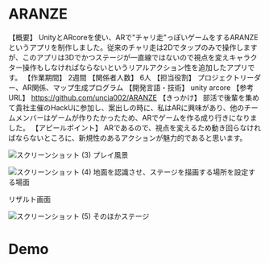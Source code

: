 # ARANZE
【概要】
UnityとARcoreを使い、ARで"チャリ走"っぽいゲームをするARANZEというアプリを制作しました。従来のチャリ走は2Dでタップのみで操作しますが、このアプリは3Dでかつステージが一直線ではないので視点を変えキャラクター操作もしなければならないというリアルアクション性を追加したアプリです。
【作業期間】
2週間
【関係者人数】
6人
【担当役割】
プロジェクトリーダー、AR関係、マップ生成プログラム
【開発言語・技術】
unity arcore 
【参考URL】
https://github.com/uncia002/ARANZE
【きっかけ】
部活で後輩を集めて貴社主催のHackUに参加し、案出しの時に、私はARに興味があり、他のチームメンバーはゲームが作りたかったため、ARでゲームを作る成り行きになりました。
【アピールポイント】
ARであるので、視点を変えるため動き回らなければならないところに、新規性のあるアクションが魅力的であると思います。


![スクリーンショット (3)](https://user-images.githubusercontent.com/72644339/117900421-19431580-b304-11eb-9a25-4f51f9047fb8.png)
プレイ風景

![スクリーンショット (4)](https://user-images.githubusercontent.com/72644339/117900873-172d8680-b305-11eb-9103-42758febf3b2.png)
地面を認識させ、ステージを描画する場所を設定する場面


リザルト画面


![スクリーンショット (5)](https://user-images.githubusercontent.com/72644339/117900878-1ac10d80-b305-11eb-9da6-dd75dc637c53.png)
そのほかステージ

# Demo
